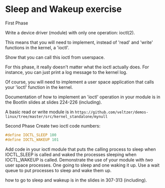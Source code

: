 # Sleep and Wakeup exercise

First Phase

Write a device driver (module) with only one operation:
ioctl(2).

This means that you will need to implement, instead of 'read' and 'write'
functions in the kernel, a 'ioctl'.

Show that you can call this ioctl from userspace.

For this phase, it really doesn't matter what the ioctl actually does.
For instance, you can just print a log message to the kernel log.

Of course, you will need to implement a user space application that calls
your 'ioctl' function in the kernel.

Documentation of how to implement an 'ioctl' operation in your module is in
the Bootlin slides at slides 224-226 (including).

A basic read or write module is in `https://github.com/veltzer/demos-linux/tree/master/src/kernel_standalone/mynull`

Second Phase
Create two ioctl code numbers:

```c
#define IOCTL_SLEEP 100
#define IOCTL_WAKEUP 101
```

Add code in your ioctl module that puts the calling process to sleep when IOCTL_SLEEP is called
and waked the processes sleeping when IOCTL_WAKEUP is called.
Demonstrate the use of your module with *two* user space processes. One going to sleep and one waking it up.
Use a wait queue to put processes to sleep and wake them up.

how to go to sleep and wakeup is in the slides in 307-313 (including).
